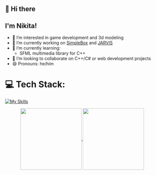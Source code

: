 ## 👋 Hi there
## I'm Nikita!
- 👀 I’m interested in game development and 3d modeling
- 🔭 I’m currently working on [SimpleBox](https://github.com/NikitaByte/SimpleBox) and [JARVIS](https://github.com/NikitaByte/JARVIS)
- 🌱 I’m currently learning:
  - SFML multimedia library for С++
- 🤝 I’m looking to collaborate on C++/C# or web development projects
- 😄 Pronouns: he/him
# 💻 Tech Stack:

[![My Skills](https://skillicons.dev/icons?i=c,cpp,cs,py,html,css,git,github,dotnet,cmake)](https://skillicons.dev)

<p align="center">
  <a href="https://github.com/anuraghazra/github-readme-stats">
    <img height=200 align="center" src="https://github-readme-stats.vercel.app/api?username=NikitaByte&show_icons=true&theme=radical" />
  </a>
  <a href="https://github.com/anuraghazra/convoychat">
    <img height=200 align="center" src="https://github-readme-stats.vercel.app/api/top-langs?username=NikitaByte&layout=compact&langs_count=8&show_icons=true&theme=radical&card_width=320" />
  </a>
</p>
